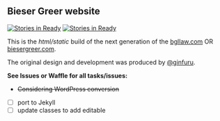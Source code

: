 ## Bieser Greer website

[![Stories in Ready](https://badge.waffle.io/RainyDayMedia/bglaw.svg?label=in-review&title=Reivew)](http://waffle.io/RainyDayMedia/bglaw)
[![Stories in Ready](https://badge.waffle.io/RainyDayMedia/bglaw.svg?label=In%20Progress&title=In%20Progress)](http://waffle.io/RainyDayMedia/bglaw)

This is the *html/static* build of the next generation of the [bgllaw.com](http://bgllaw.com) OR [biesergreer.com](http://biesergreer.com).

The original design and development was produced by [@ginfuru](https://github.com/ginfuru).



**See Issues or Waffle for all tasks/issues:**

* ~~Considering WordPress conversion~~
- [ ] port to Jekyll
- [ ] update classes to add editable
